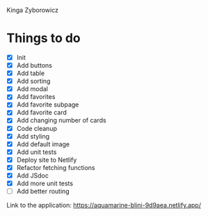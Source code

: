 Kinga Zyborowicz

# Things to do

- [x] Init
- [x] Add buttons
- [x] Add table
- [x] Add sorting
- [x] Add modal
- [x] Add favorites
- [x] Add favorite subpage
- [x] Add favorite card
- [x] Add changing number of cards
- [x] Code cleanup
- [x] Add styling
- [x] Add default image
- [x] Add unit tests
- [x] Deploy site to Netlify
- [x] Refactor fetching functions
- [x] Add JSdoc
- [x] Add more unit tests
- [ ] Add better routing

Link to the application: https://aquamarine-blini-9d9aea.netlify.app/
